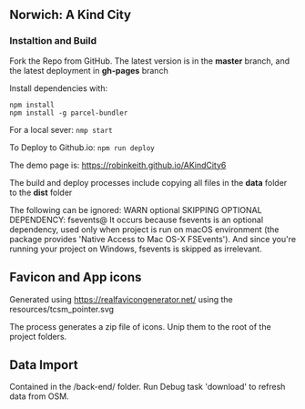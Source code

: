 ## Norwich: A Kind City
### Instaltion and Build

Fork the Repo from GitHub.
The latest version is in the **master** branch, and the latest deployment in **gh-pages** branch

Install dependencies with:
`````
npm install
npm install -g parcel-bundler
`````

For a local sever:
`````nmp start`````

To Deploy to Github.io:
`````npm run deploy`````

The demo page is: https://robinkeith.github.io/AKindCity6


The build and deploy processes include copying all files in the **data** folder to the **dist** folder

The following can be ignored:
 WARN optional SKIPPING OPTIONAL DEPENDENCY: fsevents@
  It occurs because fsevents is an optional dependency, used only when project is run on macOS environment (the package provides 'Native Access to Mac OS-X FSEvents'). And since you're running your project on Windows, fsevents is skipped as irrelevant.

  ## Favicon and App icons
  Generated using https://realfavicongenerator.net/
  using the resources/tcsm_pointer.svg 

  The process generates a zip file of icons. Unip them to the root of the project folders.
  
  ## Data Import 
  Contained in the /back-end/ folder. 
  Run Debug task 'download' to refresh data from OSM.